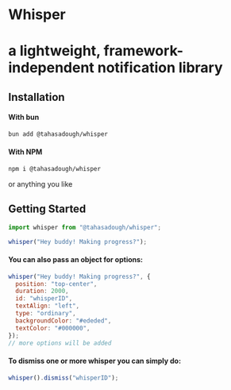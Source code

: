 # Whisper

# a lightweight, framework-independent notification library

## Installation

#### With bun

```sh
bun add @tahasadough/whisper
```

#### With NPM

```sh
npm i @tahasadough/whisper
```

or anything you like

## Getting Started

```js
import whisper from "@tahasadough/whisper";

whisper("Hey buddy! Making progress?");
```

#### You can also pass an object for options:

```js
whisper("Hey buddy! Making progress?", {
  position: "top-center",
  duration: 2000,
  id: "whisperID",
  textAlign: "left",
  type: "ordinary",
  backgroundColor: "#ededed",
  textColor: "#000000",
});
// more options will be added
```

#### To dismiss one or more whisper you can simply do:

```js
whisper().dismiss("whisperID");
```

